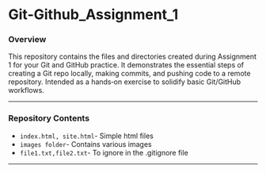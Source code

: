 # Git-Github_Assignment_1

### Overview

This repository contains the files and directories created during Assignment 1 for your Git and GitHub practice. It demonstrates the essential steps of creating a Git repo locally, making commits, and pushing code to a remote repository. Intended as a hands‑on exercise to solidify basic Git/GitHub workflows.

***

### Repository Contents
* `index.html, site.html`- Simple html files
* `images folder`- Contains various images 
* `file1.txt,file2.txt`- To ignore in the .gitignore file

***
